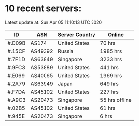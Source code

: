 # 10 recent servers:

Latest update at: Sun Apr 05 11:10:13 UTC 2020

| ID | ASN | Server Country | Online |
| -- | --- | -------------- | ------ |
| #.D09B | AS174 | United States | 70 hrs |
| #.15CF | AS49392 | Russia | 1985 hrs |
| #.7F1D | AS63949 | Singapore | 3233 hrs |
| #.9FC3 | AS53889 | United States | 441 hrs |
| #.E069 | AS40065 | United States | 1969 hrs |
| #.2A79 | AS63949 | Japan | 649 hrs |
| #.F7DA | AS45102 | United States | 227 hrs |
| #.A9C3 | AS20473 | Singapore | 55 hrs offline |
| #.02B5 | AS45102 | United States | 61 hrs |
| #.945E | AS20473 | Singapore | 6 hrs |

